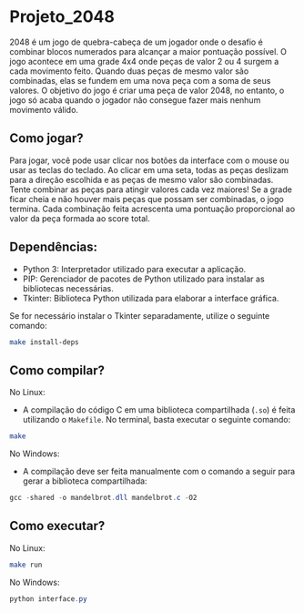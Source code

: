 # Projeto_2048

2048 é um jogo de quebra-cabeça de um jogador onde o desafio é combinar blocos numerados para alcançar a maior pontuação possível.
O jogo acontece em uma grade 4x4 onde peças de valor 2 ou 4 surgem a cada movimento feito. 
Quando duas peças de mesmo valor são combinadas, elas se fundem em uma nova peça com a soma de seus valores.
O objetivo do jogo é criar uma peça de valor 2048, no entanto, o jogo só acaba quando o jogador não consegue fazer mais nenhum movimento válido.

## Como jogar?

Para jogar, você pode usar clicar nos botões da interface com o mouse ou usar as teclas do teclado.
Ao clicar em uma seta, todas as peças deslizam para a direção escolhida e as peças de mesmo valor são combinadas.
Tente combinar as peças para atingir valores cada vez maiores!
Se a grade ficar cheia e não houver mais peças que possam ser combinadas, o jogo termina.
Cada combinação feita acrescenta uma pontuação proporcional ao valor da peça formada ao score total.

## Dependências:
* Python 3: Interpretador utilizado para executar a aplicação.
* PIP: Gerenciador de pacotes de Python utilizado para instalar as bibliotecas necessárias.
* Tkinter: Biblioteca Python utilizada para elaborar a interface gráfica.

Se for necessário instalar o Tkinter separadamente, utilize o seguinte comando:
```bash
make install-deps
```

## Como compilar?
No Linux:
* A compilação do código C em uma biblioteca compartilhada (`.so`) é feita utilizando o `Makefile`. No terminal, basta executar o seguinte comando:
```bash
make
```  

No Windows:
* A compilação deve ser feita manualmente com o comando a seguir para gerar a biblioteca compartilhada:
```PowerShell
gcc -shared -o mandelbrot.dll mandelbrot.c -O2
```  

## Como executar?
No Linux:
```bash
make run
```  

No Windows:
```PowerShell
python interface.py
```


